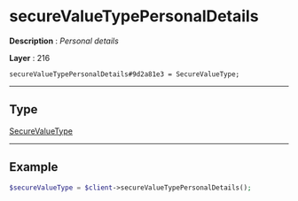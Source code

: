 # secureValueTypePersonalDetails

**Description** : *Personal details*

**Layer** : 216

```tl
secureValueTypePersonalDetails#9d2a81e3 = SecureValueType;
```

---

## Type

[SecureValueType](type/SecureValueType)

---

## Example

```php
$secureValueType = $client->secureValueTypePersonalDetails();
```
